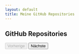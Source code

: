 ```yaml
---
layout: default
title: Meine GitHub Repositories
---
```


## GitHub Repositories

<div class="container">
    <ul id="repo-list" class="list-unstyled"></ul>
    <div id="pagination" class="text-center mt-4">
        <button id="prev" class="btn btn-primary" disabled>Vorherige</button>
        <span id="page-info" class="mx-2"></span>
        <button id="next" class="btn btn-primary">Nächste</button>
    </div>
</div>

<script>
let currentPage = 1;
const perPage = 100;
let totalRepos = 0;

function fetchRepos(page) {
  fetch(`https://api.github.com/users/volkansah/repos?type=owner&sort=updated&per_page=${perPage}&page=${page}`)
    .then(response => {
      totalRepos = parseInt(response.headers.get('X-Total-Count') || '0');
      return response.json();
    })
    .then(data => {
      let repoList = document.getElementById('repo-list');
      repoList.innerHTML = '';
      data.filter(repo => {
        // Ausschließen von geforkten Repos und spezifischen Repos
        return !repo.fork && 
               repo.name !== 'volkansah.github.io' && 
               repo.name !== 'VolkanSah';
      }).forEach(repo => {
        let listItem = document.createElement('li');
        listItem.innerHTML = `<a href="${repo.html_url}">${repo.name}</a> - ${repo.description || 'Keine Beschreibung verfügbar'}`;
        repoList.appendChild(listItem);
      });
      updatePagination();
    })
    .catch(error => {
      console.error('Error:', error);
      let repoList = document.getElementById('repo-list');
      repoList.innerHTML = '<li>Fehler beim Laden der Repositories.</li>';
    });
}

function updatePagination() {
  const totalPages = Math.ceil(totalRepos / perPage);
  document.getElementById('page-info').textContent = `Seite ${currentPage} von ${totalPages}`;
  document.getElementById('prev').disabled = currentPage === 1;
  document.getElementById('next').disabled = currentPage === totalPages;
}

document.getElementById('prev').addEventListener('click', () => {
  if (currentPage > 1) {
    currentPage--;
    fetchRepos(currentPage);
  }
});

document.getElementById('next').addEventListener('click', () => {
  const totalPages = Math.ceil(totalRepos / perPage);
  if (currentPage < totalPages) {
    currentPage++;
    fetchRepos(currentPage);
  }
});

fetchRepos(currentPage);
</script>
